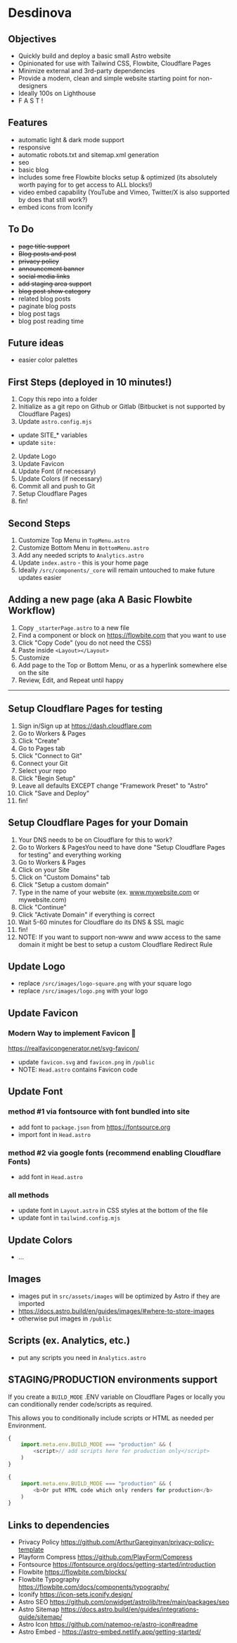 # Desdinova

## Objectives

- Quickly build and deploy a basic small Astro website
- Opinionated for use with Tailwind CSS, Flowbite, Cloudflare Pages
- Minimize external and 3rd-party dependencies
- Provide a modern, clean and simple website starting point for non-designers
- Ideally 100s on Lighthouse
- F A S T !

## Features

- automatic light & dark mode support
- responsive
- automatic robots.txt and sitemap.xml generation
- seo
- basic blog
- includes some free Flowbite blocks setup & optimized (its absolutely worth paying for to get access to ALL blocks!)
- video embed capability (YouTube and Vimeo, Twitter/X is also supported by does that still work?)
- embed icons from Iconify

## To Do

- ~~page title support~~
- ~~Blog posts and post~~
- ~~privacy policy~~
- ~~announcement banner~~
- ~~social media links~~
- ~~add staging area support~~
- ~~blog post show category~~
- related blog posts
- paginate blog posts
- blog post tags
- blog post reading time

## Future ideas

- easier color palettes

## First Steps (deployed in 10 minutes!)

1. Copy this repo into a folder
1. Initialize as a git repo on Github or Gitlab (Bitbucket is not supported by Cloudflare Pages)
1. Update `astro.config.mjs`

- update SITE_* variables
- update `site:`

2. Update Logo
2. Update Favicon
2. Update Font (if necessary)
2. Update Colors (if necessary)
3. Commit all and push to Git
3. Setup Cloudflare Pages
4. fin!

## Second Steps

1. Customize Top Menu in `TopMenu.astro`
2. Customize Bottom Menu in `BottomMenu.astro`
3. Add any needed scripts to `Analytics.astro`
4. Update `index.astro` - this is your home page
5. Ideally `/src/components/_core` will remain untouched to make future updates easier

## Adding a new page (aka A Basic Flowbite Workflow)

1. Copy `_starterPage.astro` to a new file
2. Find a component or block on https://flowbite.com that you want to use
3. Click "Copy Code" (you do not need the CSS)
4. Paste inside `<Layout></Layout>`
5. Customize
6. Add page to the Top or Bottom Menu, or as a hyperlink somewhere else on the site
7. Review, Edit, and Repeat until happy

----

## Setup Cloudflare Pages for testing

1. Sign in/Sign up at https://dash.cloudflare.com
2. Go to Workers & Pages
3. Click "Create"
4. Go to Pages tab
5. Click "Connect to Git"
6. Connect your Git
7. Select your repo
8. Click "Begin Setup"
9. Leave all defaults EXCEPT change "Framework Preset" to "Astro"
10. Click "Save and Deploy"
11. fin!

## Setup Cloudflare Pages for your Domain

1. Your DNS needs to be on Cloudflare for this to work?
2. Go to Workers & PagesYou need to have done "Setup Cloudflare Pages for testing" and everything working
2. Go to Workers & Pages
3. Click on your Site
4. Click on "Custom Domains" tab
5. Click "Setup a custom domain"
6. Type in the name of your website (ex. www.mywebsite.com or mywebsite.com)
7. Click "Continue"
8. Click "Activate Domain" if everything is correct
9. Wait 5-60 minutes for Cloudflare do its DNS & SSL magic
10. fin!
11. NOTE: If you want to support non-www and www access to the same domain it might be best to setup a custom Cloudflare
    Redirect Rule

## Update Logo

- replace `/src/images/logo-square.png` with your square logo
- replace `/src/images/logo.png` with your logo

## Update Favicon

### Modern Way to implement Favicon 🤩

https://realfavicongenerator.net/svg-favicon/

- update `favicon.svg` and `favicon.png` in `/public`
- NOTE: `Head.astro` contains Favicon code

## Update Font

### method #1 via fontsource with font bundled into site

- add font to `package.json` from https://fontsource.org
- import font in `Head.astro`

### method #2 via google fonts (recommend enabling Cloudflare Fonts)

- add font in `Head.astro`

### all methods

- update font in `Layout.astro` in CSS styles at the bottom of the file
- update font in `tailwind.config.mjs`

## Update Colors

- ...

## Images

- images put in `src/assets/images` will be optimized by Astro if they are imported
- https://docs.astro.build/en/guides/images/#where-to-store-images
- otherwise put images in `/public`

## Scripts (ex. Analytics, etc.)

- put any scripts you need in `Analytics.astro`

## STAGING/PRODUCTION environments support

If you create a `BUILD_MODE` .ENV variable on Cloudflare Pages or locally you can conditionally render code/scripts as
required.

This allows you to conditionally include scripts or HTML as needed per Environment.

```javascript
{
    import.meta.env.BUILD_MODE === "production" && (
        <script>// add scripts here for production only</script>
    )
}
```

```javascript
{
    import.meta.env.BUILD_MODE === "production" && (
        <b>Or put HTML code which only renders for production</b>
    )
}

```

## Links to dependencies

- Privacy Policy https://github.com/ArthurGareginyan/privacy-policy-template
- Playform Compress https://github.com/PlayForm/Compress
- Fontsource https://fontsource.org/docs/getting-started/introduction
- Flowbite https://flowbite.com/blocks/
- Flowbite Typography https://flowbite.com/docs/components/typography/
- Iconify https://icon-sets.iconify.design/
- Astro SEO https://github.com/onwidget/astrolib/tree/main/packages/seo
- Astro Sitemap https://docs.astro.build/en/guides/integrations-guide/sitemap/
- Astro Icon https://github.com/natemoo-re/astro-icon#readme
- Astro Embed - https://astro-embed.netlify.app/getting-started/
